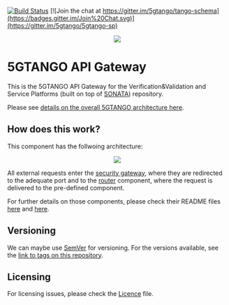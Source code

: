 [![Build Status](https://jenkins.sonata-nfv.eu/buildStatus/icon?job=tng-api-gtw/master)](https://jenkins.sonata-nfv.eu/job/tng-api-gtw/master)
[![Join the chat at https://gitter.im/5gtango/tango-schema](https://badges.gitter.im/Join%20Chat.svg)](https://gitter.im/5gtango/5gtango-sp)

<p align="center"><img src="https://github.com/sonata-nfv/tng-api-gtw/wiki/images/sonata-5gtango-logo-500px.png" /></p>

# 5GTANGO API Gateway
This is the 5GTANGO API Gateway for the Verification&amp;Validation and Service Platforms (built on top of [SONATA](https://github.com/sonata-nfv)) repository.

Please see [details on the overall 5GTANGO architecture here](https://5gtango.eu/project-outcomes/deliverables/2-uncategorised/31-d2-2-architecture-design.html). 

## How does this work?

This component has the follwoing architecture:

<p align="center"><img src="https://github.com/sonata-nfv/tng-api-gtw/wiki/images/api_gtw.png" /></p>

All external requests enter the [security gateway](https://github.com/sonata-nfv/tng-api-gtw/tree/master/tng-sec-gtw), where they are redirected to the adequate port and to the [router](https://github.com/sonata-nfv/tng-api-gtw/tree/master/tng-router) component, where the request is delivered to the pre-defined component.

For further details on those components, please check their README files [here](https://github.com/sonata-nfv/tng-api-gtw/tree/master/tng-sec-gtw/README.md) and [here](https://github.com/sonata-nfv/tng-api-gtw/tree/master/tng-router/README.md).

## Versioning

We can maybe use [SemVer](http://semver.org/) for versioning. For the versions available, see the [link to tags on this repository](/tags).

## Licensing

For licensing issues, please check the [Licence](https://github.com/sonata-nfv/tng-api-gtw/blob/master/LICENSE) file.
